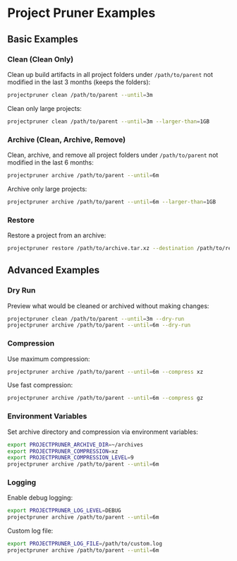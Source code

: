 # Project Pruner Examples

## Basic Examples

### Clean (Clean Only)

Clean up build artifacts in all project folders under `/path/to/parent` not modified in the last 3 months (keeps the folders):
```bash
projectpruner clean /path/to/parent --until=3m
```

Clean only large projects:
```bash
projectpruner clean /path/to/parent --until=3m --larger-than=1GB
```

### Archive (Clean, Archive, Remove)

Clean, archive, and remove all project folders under `/path/to/parent` not modified in the last 6 months:
```bash
projectpruner archive /path/to/parent --until=6m
```

Archive only large projects:
```bash
projectpruner archive /path/to/parent --until=6m --larger-than=1GB
```

### Restore

Restore a project from an archive:
```bash
projectpruner restore /path/to/archive.tar.xz --destination /path/to/restore
```

## Advanced Examples

### Dry Run

Preview what would be cleaned or archived without making changes:
```bash
projectpruner clean /path/to/parent --until=3m --dry-run
projectpruner archive /path/to/parent --until=6m --dry-run
```

### Compression

Use maximum compression:
```bash
projectpruner archive /path/to/parent --until=6m --compress xz
```

Use fast compression:
```bash
projectpruner archive /path/to/parent --until=6m --compress gz
```

### Environment Variables

Set archive directory and compression via environment variables:
```bash
export PROJECTPRUNER_ARCHIVE_DIR=~/archives
export PROJECTPRUNER_COMPRESSION=xz
export PROJECTPRUNER_COMPRESSION_LEVEL=9
projectpruner archive /path/to/parent --until=6m
```

### Logging

Enable debug logging:
```bash
export PROJECTPRUNER_LOG_LEVEL=DEBUG
projectpruner archive /path/to/parent --until=6m
```

Custom log file:
```bash
export PROJECTPRUNER_LOG_FILE=/path/to/custom.log
projectpruner archive /path/to/parent --until=6m
```
